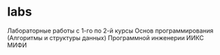 # labs
Лабораторные работы с 1-го по 2-й курсы Основ программирования (Алгоритмы и структуры данных) Программной инженерии ИИКС МИФИ
